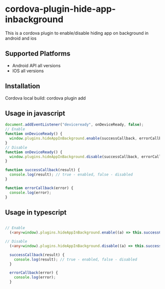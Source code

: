 # cordova-plugin-hide-app-inbackground

This is a cordova plugin to enable/disable hiding app on background in android and ios 

## Supported Platforms

- Android API all versions
- IOS all versions

## Installation

Cordova local build:
    cordova plugin add <GIT URL PATH>

## Usage in javascript

```js
document.addEventListener("deviceready", onDeviceReady, false);
// Enable
function onDeviceReady() {
  window.plugins.hideAppInBackground.enable(successCallback, errorCallback);
}
// Disable
function onDeviceReady() {
  window.plugins.hideAppInBackground.disable(successCallback, errorCallback);
}

function successCallback(result) {
  console.log(result); // true - enabled, false - disabled
}

function errorCallback(error) {
  console.log(error);
}

```



## Usage in typescript

```ts

// Enable
  (<any>window).plugins.hideAppInBackground.enable((a) => this.successCallback(a), (b) => this.errorCallback(b));

// Disable
  (<any>window).plugins.hideAppInBackground.disable((a) => this.successCallback(a), (b) => this.errorCallback(b));

  successCallback(result) {
    console.log(result); // true - enabled, false - disabled
  }

  errorCallback(error) {
    console.log(error);
  }

```
